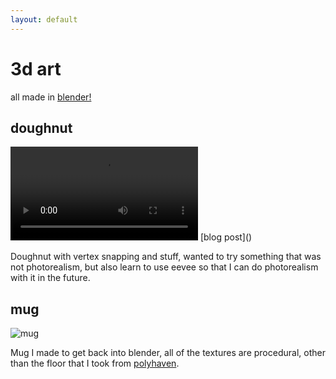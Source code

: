 ```yaml
---
layout: default
---
```

# 3d art
all made in [blender!](https://www.blender.org/)

## doughnut
<video autoplay loop>  
  <source src="/assets/my work/3d art/doughnut.mp4" type="video/mp4">  
</video>
[blog post](</blog/3d art/2025/01/31/how-i-made-the-psx-style-doughnut>)

Doughnut with vertex snapping and stuff, wanted to try something that was not photorealism, but also learn to use eevee so that I can do photorealism with it in the future.

## mug
![mug](/assets/my%20work/3d%20art/mug.png)

Mug I made to get back into blender, all of the textures are procedural, other than the floor that I took from [polyhaven](https://polyhaven.com/).

